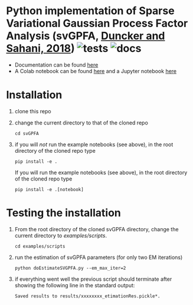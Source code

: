 # Python implementation of Sparse Variational Gaussian Process Factor Analysis (svGPFA, [Duncker and Sahani, 2018](https://papers.nips.cc/paper/2018/file/d1ff1ec86b62cd5f3903ff19c3a326b2-Paper.pdf)) ![tests](https://github.com/joacorapela/svGPFA/actions/workflows/tests.yml/badge.svg?branch=master) ![docs](https://github.com/joacorapela/svGPFA/actions/workflows/documentation.yml/badge.svg?branch=master)

* Documentation can be found [here](https://joacorapela.github.io/svGPFA/)
* A Colab notebook can be found [here](https://colab.research.google.com/github/joacorapela/svGPFA/blob/master/doc/ipynb/doEstimateAndPlot.ipynb) and a Jupyter notebook [here](docs/ipynb/doEstimateAndPlot.ipynb)
<!---
* A script running svGPFA on simulated data can be found here [here](scripts/demoPointProcessLeasSimulation-noGPU.py)
* A Dash/Plotly GUI can be found [here](gui/doRunGUI.py)
* The source code can be found under [src](src)
* Test cases can be found under [ci](ci) and the history of running these test can be found [here](https://github.com/joacorapela/svGPFA/actions).
--->

# Installation

1. clone this repo

2. change the current directory to that of the cloned repo

    ```
    cd svGPFA
    ```

3. if you will *not* run the example notebooks (see above), in the root directory of the cloned repo type

    ```
    pip install -e .
    ```
    If you will run the example notebooks (see above), in the root directory of the cloned repo type

     ```
     pip install -e .[notebook]
     ```

# Testing the installation

1. From the root directory of the cloned svGPFA directory, change the current directory to *examples/scripts*.

    ```
    cd examples/scripts
    ```

2. run the estimation of svGPFA parameters (for only two EM iterations)

    ```
    python doEstimateSVGPFA.py --em_max_iter=2
    ```

3. if everything went well the previous script should terminate after showing the following line in the standard output:

    ```
    Saved results to results/xxxxxxxx_etimationRes.pickle*.
    ```

